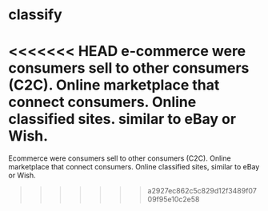 # classify
<<<<<<< HEAD
e-commerce were consumers sell to other consumers (C2C). Online marketplace that connect consumers. Online classified sites. similar to eBay or Wish.
=======
Ecommerce were consumers sell to other consumers (C2C). Online marketplace that connect consumers. Online classified sites, similar to eBay or Wish.
>>>>>>> a2927ec862c5c829d12f3489f0709f95e10c2e58
